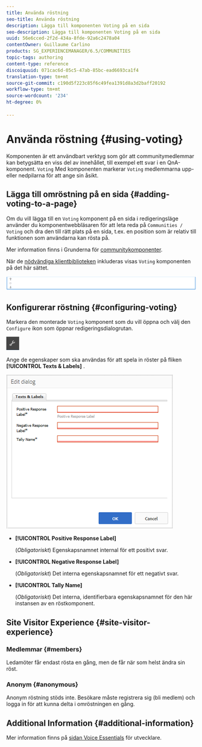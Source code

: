 ```yaml
---
title: Använda röstning
seo-title: Använda röstning
description: Lägga till komponenten Voting på en sida
seo-description: Lägga till komponenten Voting på en sida
uuid: 56e6cced-2f2d-434a-8fde-92a6c2478a04
contentOwner: Guillaume Carlino
products: SG_EXPERIENCEMANAGER/6.5/COMMUNITIES
topic-tags: authoring
content-type: reference
discoiquuid: 071cac6d-05c5-47ab-85bc-ead6693ca1f4
translation-type: tm+mt
source-git-commit: c190d5f223c85f6c49fea1391d8a3d2baff20192
workflow-type: tm+mt
source-wordcount: '234'
ht-degree: 0%

---
```



# Använda röstning {#using-voting}

Komponenten är ett användbart verktyg som gör att communitymedlemmar kan betygsätta en viss del av innehållet, till exempel ett svar i en QnA-komponent. `Voting` Med komponenten markerar `Voting` medlemmarna upp- eller nedpilarna för att ange sin åsikt.

## Lägga till omröstning på en sida {#adding-voting-to-a-page}

Om du vill lägga till en `Voting` komponent på en sida i redigeringsläge använder du komponentwebbläsaren för att leta reda på `Communities / Voting` och dra den till rätt plats på en sida, t.ex. en position som är relativ till funktionen som användarna kan rösta på.

Mer information finns i Grunderna för [communitykomponenter](basics.md).

När de [nödvändiga klientbiblioteken](essentials-voting.md#essentials-for-client-side) inkluderas visas `Voting` komponenten på det här sättet.

![röstningskomponent](assets/voting-component.png)

## Konfigurerar röstning {#configuring-voting}

Markera den monterade `Voting` komponent som du vill öppna och välj den `Configure` ikon som öppnar redigeringsdialogrutan.

![konfigurera](assets/configure-new.png)

Ange de egenskaper som ska användas för att spela in röster på fliken **[!UICONTROL Texts & Labels]** .

![röstsetikett](assets/voting-label.png)

* **[!UICONTROL Positive Response Label]**

   (*Obligatoriskt*) Egenskapsnamnet internal för ett positivt svar.

* **[!UICONTROL Negative Response Label]**

   (*Obligatoriskt*) Det interna egenskapsnamnet för ett negativt svar.

* **[!UICONTROL Tally Name]**

   (*Obligatoriskt*) Det interna, identifierbara egenskapsnamnet för den här instansen av en röstkomponent.

## Site Visitor Experience {#site-visitor-experience}

### Medlemmar {#members}

Ledamöter får endast rösta en gång, men de får när som helst ändra sin röst.

### Anonym {#anonymous}

Anonym röstning stöds inte. Besökare måste registrera sig (bli medlem) och logga in för att kunna delta i omröstningen en gång.

## Additional Information {#additional-information}

Mer information finns på [sidan Voice Essentials](essentials-voting.md) för utvecklare.
